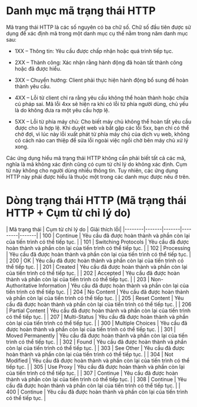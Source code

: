 # Danh mục mã trạng thái HTTP

Mã trạng thái HTTP là các số nguyên có ba chữ số. Chữ số đầu tiên được sử dụng để xác định mã trong một danh mục cụ thể nằm trong năm danh mục sau:

- 1XX – Thông tin: Yêu cầu được chấp nhận hoặc quá trình tiếp tục.

- 2XX – Thành công: Xác nhận rằng hành động đã hoàn tất thành công hoặc đã được hiểu.

- 3XX – Chuyển hướng: Client phải thực hiện hành động bổ sung để hoàn thành yêu cầu.

- 4XX – Lỗi từ client chỉ ra rằng yêu cầu không thể hoàn thành hoặc chứa cú pháp sai. Mã lỗi 4xx sẽ hiện ra khi có lỗi từ phía người dùng, chủ yếu là do không đưa ra một yêu cầu hợp lệ.

- 5XX – Lỗi từ phía máy chủ: Cho biết máy chủ không thể hoàn tất yêu cầu được cho là hợp lệ. Khi duyệt web và bắt gặp các lỗi 5xx, bạn chỉ có thể chờ đợi, vì lúc này lỗi xuất phát từ phía máy chủ của dịch vụ web, không có cách nào can thiệp để sửa lỗi ngoài việc ngồi chờ bên máy chủ xử lý xong.

Các ứng dụng hiểu mã trạng thái HTTP không cần phải biết tất cả các mã, nghĩa là mã không xác định cũng có cụm từ chỉ lý do không xác định. Cụm từ này không cho người dùng nhiều thông tin. Tuy nhiên, các ứng dụng HTTP này phải được hiểu là thuộc một trong các danh mục được nêu ở trên.

# Dòng trạng thái HTTP (Mã trạng thái HTTP + Cụm từ chỉ lý do)

| Mã trạng thái  |           Cụm từ chỉ lý do             |                        Giải thích lỗi| 
|--------|-------|-------|---------|-------|
|       100      | Continue                               | Yêu cầu đã được hoàn thành và phần còn lại của tiến trình có thể tiếp tục. |
|       101      | Switching Protocols                               | Yêu cầu đã được hoàn thành và phần còn lại của tiến trình có thể tiếp tục. |
|       102      | Processing                               | Yêu cầu đã được hoàn thành và phần còn lại của tiến trình có thể tiếp tục. |
|       200      | OK                               | Yêu cầu đã được hoàn thành và phần còn lại của tiến trình có thể tiếp tục. |
|       201      | Created                               | Yêu cầu đã được hoàn thành và phần còn lại của tiến trình có thể tiếp tục. |
|       202      | Accepted                               | Yêu cầu đã được hoàn thành và phần còn lại của tiến trình có thể tiếp tục. |
|       203      | Non-Authoritative Information                              | Yêu cầu đã được hoàn thành và phần còn lại của tiến trình có thể tiếp tục. |
|       204      | No Content                               | Yêu cầu đã được hoàn thành và phần còn lại của tiến trình có thể tiếp tục. |
|       205      | Reset Content                               | Yêu cầu đã được hoàn thành và phần còn lại của tiến trình có thể tiếp tục. |
|       206      | Partial Content                               | Yêu cầu đã được hoàn thành và phần còn lại của tiến trình có thể tiếp tục. |
|       207      | Multi-Status                               | Yêu cầu đã được hoàn thành và phần còn lại của tiến trình có thể tiếp tục. |
|       300      | Multiple Choices                               | Yêu cầu đã được hoàn thành và phần còn lại của tiến trình có thể tiếp tục. |
|       301      | Moved Permanently                               | Yêu cầu đã được hoàn thành và phần còn lại của tiến trình có thể tiếp tục. |
|       302      | 	Found                               | Yêu cầu đã được hoàn thành và phần còn lại của tiến trình có thể tiếp tục. |
|       303      | See Other                               | Yêu cầu đã được hoàn thành và phần còn lại của tiến trình có thể tiếp tục. |
|       304      | Not Modified                               | Yêu cầu đã được hoàn thành và phần còn lại của tiến trình có thể tiếp tục. |
|       305      | Use Proxy                               | Yêu cầu đã được hoàn thành và phần còn lại của tiến trình có thể tiếp tục. |
|       307      | Continue                               | Yêu cầu đã được hoàn thành và phần còn lại của tiến trình có thể tiếp tục. |
|       308      | Continue                               | Yêu cầu đã được hoàn thành và phần còn lại của tiến trình có thể tiếp tục. |
|       400      | Continue                               | Yêu cầu đã được hoàn thành và phần còn lại của tiến trình có thể tiếp tục. |


